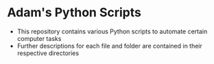 # Adam's Python Scripts

- This repository contains various Python scripts to automate certain computer tasks
- Further descriptions for each file and folder are contained in their respective directories